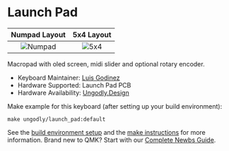 # Launch Pad

Numpad Layout             |  5x4 Layout
:-------------------------:|:-------------------------:
![Numpad](https://i.imgur.com/4XvqCBH.jpg)  |  ![5x4](https://i.imgur.com/mwtGnPS.jpg)

Macropad with oled screen, midi slider and optional rotary encoder.

* Keyboard Maintainer: [Luis Godinez](https://github.com/luis-Godinez)
* Hardware Supported: Launch Pad PCB
* Hardware Availability: [Ungodly.Design](https://ungodly.design/products/launch-pad-pcb)

Make example for this keyboard (after setting up your build environment):

    make ungodly/launch_pad:default

See the [build environment setup](https://docs.qmk.fm/#/getting_started_build_tools) and the [make instructions](https://docs.qmk.fm/#/getting_started_make_guide) for more information. Brand new to QMK? Start with our [Complete Newbs Guide](https://docs.qmk.fm/#/newbs).
